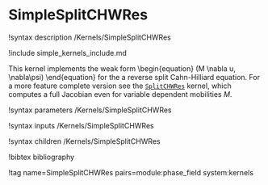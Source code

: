 # SimpleSplitCHWRes

!syntax description /Kernels/SimpleSplitCHWRes

!include simple_kernels_include.md

This kernel implements the weak form
\begin{equation}
(M \nabla u, \nabla\psi)
\end{equation}
for the a reverse split Cahn-Hilliard equation. For a more feature complete
version see the [`SplitCHWRes`](/SplitCHWRes.md) kernel, which computes a full Jacobian
even for variable dependent mobilities $M$.

!syntax parameters /Kernels/SimpleSplitCHWRes

!syntax inputs /Kernels/SimpleSplitCHWRes

!syntax children /Kernels/SimpleSplitCHWRes

!bibtex bibliography

!tag name=SimpleSplitCHWRes pairs=module:phase_field system:kernels
